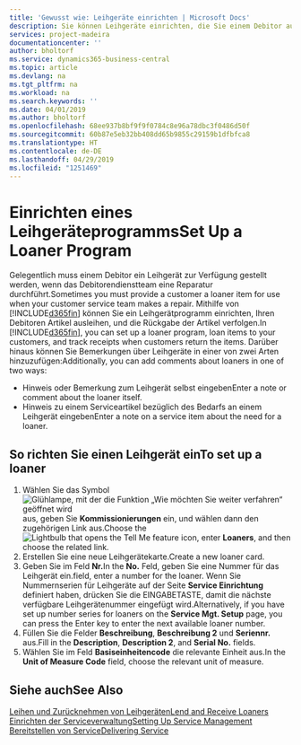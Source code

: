 ```yaml
---
title: 'Gewusst wie: Leihgeräte einrichten | Microsoft Docs'
description: Sie können Leihgeräte einrichten, die Sie einem Debitor ausleihen können, wenn er Serviceartikel im Service hat.
services: project-madeira
documentationcenter: ''
author: bholtorf
ms.service: dynamics365-business-central
ms.topic: article
ms.devlang: na
ms.tgt_pltfrm: na
ms.workload: na
ms.search.keywords: ''
ms.date: 04/01/2019
ms.author: bholtorf
ms.openlocfilehash: 68ee937b8bf9f9f0784c8e96a78dbc3f0486d50f
ms.sourcegitcommit: 60b87e5eb32bb408dd65b9855c29159b1dfbfca8
ms.translationtype: HT
ms.contentlocale: de-DE
ms.lasthandoff: 04/29/2019
ms.locfileid: "1251469"
---
```

# <a name="set-up-a-loaner-program"></a><span data-ttu-id="6df7f-103">Einrichten eines Leihgeräteprogramms</span><span class="sxs-lookup"><span data-stu-id="6df7f-103">Set Up a Loaner Program</span></span>
<span data-ttu-id="6df7f-104">Gelegentlich muss einem Debitor ein Leihgerät zur Verfügung gestellt werden, wenn das Debitorendienstteam eine Reparatur durchführt.</span><span class="sxs-lookup"><span data-stu-id="6df7f-104">Sometimes you must provide a customer a loaner item for use when your customer service team makes a repair.</span></span> <span data-ttu-id="6df7f-105">Mithilfe von [!INCLUDE[d365fin](includes/d365fin_md.md)] können Sie ein Leihgerätprogramm einrichten, Ihren Debitoren Artikel ausleihen, und die Rückgabe der Artikel verfolgen.</span><span class="sxs-lookup"><span data-stu-id="6df7f-105">In [!INCLUDE[d365fin](includes/d365fin_md.md)], you can set up a loaner program, loan items to your customers, and track receipts when customers return the items.</span></span> <span data-ttu-id="6df7f-106">Darüber hinaus können Sie Bemerkungen über Leihgeräte in einer von zwei Arten hinzuzufügen:</span><span class="sxs-lookup"><span data-stu-id="6df7f-106">Additionally, you can add comments about loaners in one of two ways:</span></span>  
  
* <span data-ttu-id="6df7f-107">Hinweis oder Bemerkung zum Leihgerät selbst eingeben</span><span class="sxs-lookup"><span data-stu-id="6df7f-107">Enter a note or comment about the loaner itself.</span></span>  
* <span data-ttu-id="6df7f-108">Hinweis zu einem Serviceartikel bezüglich des Bedarfs an einem Leihgerät eingeben</span><span class="sxs-lookup"><span data-stu-id="6df7f-108">Enter a note on a service item about the need for a loaner.</span></span>  

## <a name="to-set-up-a-loaner"></a><span data-ttu-id="6df7f-109">So richten Sie einen Leihgerät ein</span><span class="sxs-lookup"><span data-stu-id="6df7f-109">To set up a loaner</span></span>  
1. <span data-ttu-id="6df7f-110">Wählen Sie das Symbol ![Glühlampe, mit der die Funktion „Wie möchten Sie weiter verfahren“ geöffnet wird](media/ui-search/search_small.png "Wie möchten Sie weiter verfahren?") aus, geben Sie **Kommissionierungen** ein, und wählen dann den zugehörigen Link aus.</span><span class="sxs-lookup"><span data-stu-id="6df7f-110">Choose the ![Lightbulb that opens the Tell Me feature](media/ui-search/search_small.png "Tell me what you want to do") icon, enter **Loaners**, and then choose the related link.</span></span>  
2. <span data-ttu-id="6df7f-111">Erstellen Sie eine neue Leihgerätekarte.</span><span class="sxs-lookup"><span data-stu-id="6df7f-111">Create a new loaner card.</span></span> 
3. <span data-ttu-id="6df7f-112">Geben Sie im Feld **Nr.**</span><span class="sxs-lookup"><span data-stu-id="6df7f-112">In the **No.**</span></span> <span data-ttu-id="6df7f-113">Feld,  geben Sie eine Nummer für das Leihgerät ein.</span><span class="sxs-lookup"><span data-stu-id="6df7f-113">field, enter a number for the loaner.</span></span> <span data-ttu-id="6df7f-114">Wenn Sie Nummernserien für Leihgeräte auf der Seite **Service Einrichtung** definiert haben, drücken Sie die EINGABETASTE, damit die nächste verfügbare Leihgerätenummer eingefügt wird.</span><span class="sxs-lookup"><span data-stu-id="6df7f-114">Alternatively, if you have set up number series for loaners on the **Service Mgt. Setup** page, you can press the Enter key to enter the next available loaner number.</span></span>  
4. <span data-ttu-id="6df7f-115">Füllen Sie die Felder **Beschreibung**, **Beschreibung 2** und **Seriennr.** aus.</span><span class="sxs-lookup"><span data-stu-id="6df7f-115">Fill in the **Description**, **Description 2**, and **Serial No.** fields.</span></span>  
5. <span data-ttu-id="6df7f-116">Wählen Sie im Feld **Basiseinheitencode** die relevante Einheit aus.</span><span class="sxs-lookup"><span data-stu-id="6df7f-116">In the **Unit of Measure Code** field, choose the relevant unit of measure.</span></span>  
  
## <a name="see-also"></a><span data-ttu-id="6df7f-117">Siehe auch</span><span class="sxs-lookup"><span data-stu-id="6df7f-117">See Also</span></span>
[<span data-ttu-id="6df7f-118">Leihen und Zurücknehmen von Leihgeräten</span><span class="sxs-lookup"><span data-stu-id="6df7f-118">Lend and Receive Loaners</span></span>](service-how-to-lend-receive-loaners.md)  
[<span data-ttu-id="6df7f-119">Einrichten der Serviceverwaltung</span><span class="sxs-lookup"><span data-stu-id="6df7f-119">Setting Up Service Management</span></span>](service-setup-service.md)  
[<span data-ttu-id="6df7f-120">Bereitstellen von Service</span><span class="sxs-lookup"><span data-stu-id="6df7f-120">Delivering Service</span></span>](service-deliver-service.md)  

